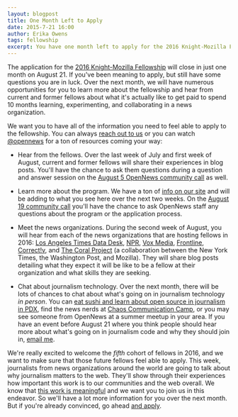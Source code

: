 ```yaml
---
layout: blogpost
title: One Month Left to Apply
date: 2015-7-21 16:00
author: Erika Owens
tags: fellowship
excerpt: You have one month left to apply for the 2016 Knight-Mozilla Fellowship. If you still have questions, we have lots of information coming your way. 
---
```

The application for the [2016 Knight-Mozilla Fellowship](http://opennews.org/what/fellowships/apply/) will close in just one month on August 21. If you've been meaning to apply, but still have some questions you are in luck. Over the next month, we will have numerous opportunities for you to learn more about the fellowship and hear from current and former fellows about what it's actually like to get paid to spend 10 months learning, experimenting, and collaborating in a news organization.

We want you to have all of the information you need to feel able to apply to the fellowship. You can always [reach out to us](mailto:info@opennews.org) or you can watch [@opennews](https://twitter.com/opennews) for a ton of resources coming your way:

* Hear from the fellows. Over the last week of July and first week of August, current and former fellows will share their experiences in blog posts. You'll have the chance to ask them questions during a question and answer session on the [August 5 OpenNews community call](https://etherpad.mozilla.org/opennews-calls-Aug5) as well.

* Learn more about the program. We have a ton of [info on our site](http://opennews.org/what/fellowships/info) and will be adding to what you see here over the next two weeks. On the [August 19 community call](https://etherpad.mozilla.org/opennews-calls-Aug19) you'll have the chance to ask OpenNews staff any questions about the program or the application process.

* Meet the news organizations. During the second week of August, you will hear from each of the news organizations that are hosting fellows in 2016: 
[Los Angeles Times Data Desk](http://www.latimes.com/), [NPR](http://www.npr.org/), [Vox Media](http://www.voxmedia.com/), [Frontline](http://www.pbs.org/wgbh/pages/frontline/), [Correct!v](https://correctiv.org/en/), and [The Coral Project](http://coralproject.net/) (a collaboration between the New York Times, the Washington Post, and Mozilla). They will share blog posts detailing what they expect it will be like to be a fellow at their organization and what skills they are seeking.

* Chat about journalism technology. Over the next month, there will be lots of chances to chat about what's going on in journalism technology *in person*. You can [eat sushi and learn about open source in journalism in PDX](http://www.meetup.com/HacksHackersPDX/events/224047832/), find the news nerds at [Chaos Communication Camp](https://events.ccc.de/camp/2015/wiki/Main_Page), or you may see someone from OpenNews at a summer meetup in your area. If you have an event before August 21 where you think people should hear more about what's going on in journalism code and why they should join in, [email me](mailto:erika@mozillafoundation.org).

We're really excited to welcome the *fifth* cohort of fellows in 2016, and we want to make sure that those future fellows feel able to apply. This week, journalists from news organizations around the world are going to talk about why journalism matters to the web. They'll show through their experiences how important this work is to our communities and the web overall. We know that [this work is meaningful](https://source.opennews.org/en-US/articles/planting-next-crop-newsroom-coders/) and we want you to join us in this endeavor. So we'll have a lot more information for you over the next month. But if you're already convinced, go ahead [and apply](http://opennews.org/what/fellowships/apply).

